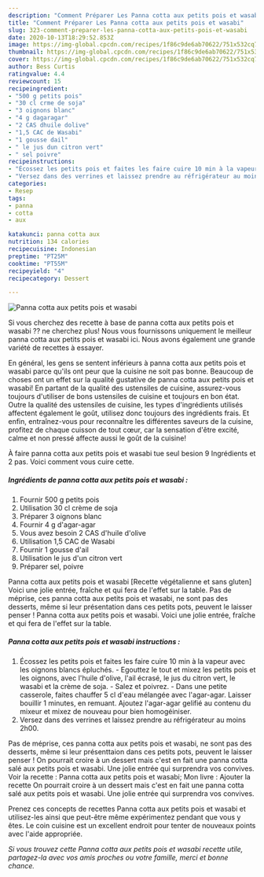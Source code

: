 ```yaml
---
description: "Comment Préparer Les Panna cotta aux petits pois et wasabi"
title: "Comment Préparer Les Panna cotta aux petits pois et wasabi"
slug: 323-comment-preparer-les-panna-cotta-aux-petits-pois-et-wasabi
date: 2020-10-13T18:29:52.853Z
image: https://img-global.cpcdn.com/recipes/1f86c9de6ab70622/751x532cq70/panna-cotta-aux-petits-pois-et-wasabi-photo-principale-de-la-recette.jpg
thumbnail: https://img-global.cpcdn.com/recipes/1f86c9de6ab70622/751x532cq70/panna-cotta-aux-petits-pois-et-wasabi-photo-principale-de-la-recette.jpg
cover: https://img-global.cpcdn.com/recipes/1f86c9de6ab70622/751x532cq70/panna-cotta-aux-petits-pois-et-wasabi-photo-principale-de-la-recette.jpg
author: Bess Curtis
ratingvalue: 4.4
reviewcount: 15
recipeingredient:
- "500 g petits pois"
- "30 cl crme de soja"
- "3 oignons blanc"
- "4 g dagaragar"
- "2 CAS dhuile dolive"
- "1,5 CAC de Wasabi"
- "1 gousse dail"
- " le jus dun citron vert"
- " sel poivre"
recipeinstructions:
- "Écossez les petits pois et faites les faire cuire 10 min à la vapeur avec les oignons blancs épluchés.  Egouttez le tout et mixez les petits pois et les oignons, avec l&#39;huile d&#39;olive, l&#39;ail écrasé, le jus du citron vert, le wasabi et la crème de soja.  Salez et poivrez. Dans une petite casserole, faites chauffer 5 cl d&#39;eau mélangée avec l&#39;agar-agar. Laisser bouillir 1 minutes, en remuant. Ajoutez l&#39;agar-agar gelifié au contenu du mixeur et mixez de nouveau pour bien homogéiniser."
- "Versez dans des verrines et laissez prendre au réfrigérateur au moins 2h00."
categories:
- Resep
tags:
- panna
- cotta
- aux

katakunci: panna cotta aux 
nutrition: 134 calories
recipecuisine: Indonesian
preptime: "PT25M"
cooktime: "PT55M"
recipeyield: "4"
recipecategory: Dessert

---
```



![Panna cotta aux petits pois et wasabi](https://img-global.cpcdn.com/recipes/1f86c9de6ab70622/751x532cq70/panna-cotta-aux-petits-pois-et-wasabi-photo-principale-de-la-recette.jpg)

Si vous cherchez des recette à base de panna cotta aux petits pois et wasabi ?? ne cherchez plus! Nous vous fournissons uniquement le meilleur panna cotta aux petits pois et wasabi ici. Nous avons également une grande variété de recettes à essayer.

En général, les gens se sentent inférieurs à panna cotta aux petits pois et wasabi parce qu'ils ont peur que la cuisine ne soit pas bonne. Beaucoup de choses ont un effet sur la qualité gustative de panna cotta aux petits pois et wasabi! En partant de la qualité des ustensiles de cuisine, assurez-vous toujours d'utiliser de bons ustensiles de cuisine et toujours en bon état. Outre la qualité des ustensiles de cuisine, les types d'ingrédients utilisés affectent également le goût, utilisez donc toujours des ingrédients frais. Et enfin, entraînez-vous pour reconnaître les différentes saveurs de la cuisine, profitez de chaque cuisson de tout cœur, car la sensation d'être excité, calme et non pressé affecte aussi le goût de la cuisine!

<!--inarticleads1-->

À faire panna cotta aux petits pois et wasabi tue seul besion 9 Ingrédients et 2 pas. Voici comment vous cuire cette.

##### Ingrédients de panna cotta aux petits pois et wasabi :

1. Fournir 500 g petits pois
1. Utilisation 30 cl crème de soja
1. Préparer 3 oignons blanc
1. Fournir 4 g d&#39;agar-agar
1. Vous avez besoin 2 CAS d&#39;huile d&#39;olive
1. Utilisation 1,5 CAC de Wasabi
1. Fournir 1 gousse d&#39;ail
1. Utilisation  le jus d&#39;un citron vert
1. Préparer  sel, poivre


Panna cotta aux petits pois et wasabi [Recette végétalienne et sans gluten] Voici une jolie entrée, fraîche et qui fera de l&#39;effet sur la table. Pas de méprise, ces panna cotta aux petits pois et wasabi, ne sont pas des desserts, même si leur présentation dans ces petits pots, peuvent le laisser penser ! Panna cotta aux petits pois et wasabi. Voici une jolie entrée, fraîche et qui fera de l&#39;effet sur la table. 

<!--inarticleads2-->

##### Panna cotta aux petits pois et wasabi instructions :

1. Écossez les petits pois et faites les faire cuire 10 min à la vapeur avec les oignons blancs épluchés.  - Egouttez le tout et mixez les petits pois et les oignons, avec l&#39;huile d&#39;olive, l&#39;ail écrasé, le jus du citron vert, le wasabi et la crème de soja.  - Salez et poivrez. - Dans une petite casserole, faites chauffer 5 cl d&#39;eau mélangée avec l&#39;agar-agar. Laisser bouillir 1 minutes, en remuant. Ajoutez l&#39;agar-agar gelifié au contenu du mixeur et mixez de nouveau pour bien homogéiniser.
1. Versez dans des verrines et laissez prendre au réfrigérateur au moins 2h00.


Pas de méprise, ces panna cotta aux petits pois et wasabi, ne sont pas des desserts, même si leur présenttaion dans ces petits pots, peuvent le laisser penser ! On pourrait croire à un dessert mais c&#39;est en fait une panna cotta salé aux petits pois et wasabi. Une jolie entrée qui surprendra vos convives. Voir la recette : Panna cotta aux petits pois et wasabi; Mon livre : Ajouter la recette On pourrait croire à un dessert mais c&#39;est en fait une panna cotta salé aux petits pois et wasabi. Une jolie entrée qui surprendra vos convives. 

<!--inarticleads1-->

<p>
Prenez ces concepts de recettes Panna cotta aux petits pois et wasabi et utilisez-les ainsi que peut-être même expérimentez pendant que vous y êtes. Le coin cuisine est un excellent endroit pour tenter de nouveaux points avec l'aide appropriée.
</p>

<p>
<i>Si vous trouvez cette Panna cotta aux petits pois et wasabi recette utile, partagez-la avec vos amis proches ou votre famille, merci et bonne chance.</i>
</p>
